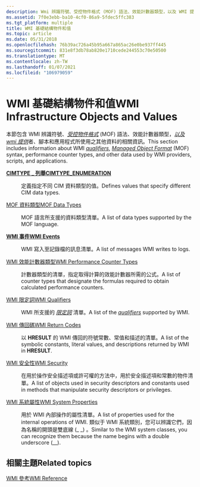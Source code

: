 ```yaml
---
description: Wmi 辨識符號、受控物件格式 (MOF) 語法、效能計數器類型，以及 WMI 提供者、腳本和應用程式所使用之其他資料的相關資訊。
ms.assetid: 7f0e3ebb-ba10-4cf0-86a9-5fdec5ffc383
ms.tgt_platform: multiple
title: WMI 基礎結構物件和值
ms.topic: article
ms.date: 05/31/2018
ms.openlocfilehash: 76b39ac726a45b95a667a865ac26e0be937ff445
ms.sourcegitcommit: 831e8f3db78ab820e1710cede244553c70e50500
ms.translationtype: MT
ms.contentlocale: zh-TW
ms.lasthandoff: 01/07/2021
ms.locfileid: "106979059"
---
```

# <a name="wmi-infrastructure-objects-and-values"></a><span data-ttu-id="e5b57-103">WMI 基礎結構物件和值</span><span class="sxs-lookup"><span data-stu-id="e5b57-103">WMI Infrastructure Objects and Values</span></span>

<span data-ttu-id="e5b57-104">本節包含 WMI 辨識符號、[*受控物件格式*](gloss-m.md) (MOF) 語法、效能計數器類型，[*以及 wmi 提供*](gloss-q.md)者、腳本和應用程式所使用之其他資料的相關資訊。</span><span class="sxs-lookup"><span data-stu-id="e5b57-104">This section includes information about WMI [*qualifiers*](gloss-q.md), [*Managed Object Format*](gloss-m.md) (MOF) syntax, performance counter types, and other data used by WMI providers, scripts, and applications.</span></span>

<dl> <dt>

<span data-ttu-id="e5b57-105"><span id="CIMTYPE_ENUMERATION"></span><span id="cimtype_enumeration"></span>[**CIMTYPE \_ 列舉**](/windows/win32/api/wbemcli/ne-wbemcli-cimtype_enumeration)</span><span class="sxs-lookup"><span data-stu-id="e5b57-105"><span id="CIMTYPE_ENUMERATION"></span><span id="cimtype_enumeration"></span>[**CIMTYPE\_ENUMERATION**](/windows/win32/api/wbemcli/ne-wbemcli-cimtype_enumeration)</span></span>
</dt> <dd>

<span data-ttu-id="e5b57-106">定義指定不同 CIM 資料類型的值。</span><span class="sxs-lookup"><span data-stu-id="e5b57-106">Defines values that specify different CIM data types.</span></span>

</dd> <dt>

<span data-ttu-id="e5b57-107"><span id="MOF_Data_Types"></span><span id="mof_data_types"></span><span id="MOF_DATA_TYPES"></span>[MOF 資料類型](mof-data-types.md)</span><span class="sxs-lookup"><span data-stu-id="e5b57-107"><span id="MOF_Data_Types"></span><span id="mof_data_types"></span><span id="MOF_DATA_TYPES"></span>[MOF Data Types](mof-data-types.md)</span></span>
</dt> <dd>

<span data-ttu-id="e5b57-108">MOF 語言所支援的資料類型清單。</span><span class="sxs-lookup"><span data-stu-id="e5b57-108">A list of data types supported by the MOF language.</span></span>

</dd> <dt>

<span data-ttu-id="e5b57-109"><span id="WMI_Events"></span><span id="wmi_events"></span><span id="WMI_EVENTS"></span>[**WMI 事件**](wmi-events.md)</span><span class="sxs-lookup"><span data-stu-id="e5b57-109"><span id="WMI_Events"></span><span id="wmi_events"></span><span id="WMI_EVENTS"></span>[**WMI Events**](wmi-events.md)</span></span>
</dt> <dd>

<span data-ttu-id="e5b57-110">WMI 寫入至記錄檔的訊息清單。</span><span class="sxs-lookup"><span data-stu-id="e5b57-110">A list of messages WMI writes to logs.</span></span>

</dd> <dt>

<span data-ttu-id="e5b57-111"><span id="WMI_Performance_Counter_Types"></span><span id="wmi_performance_counter_types"></span><span id="WMI_PERFORMANCE_COUNTER_TYPES"></span>[WMI 效能計數器類型](wmi-performance-counter-types.md)</span><span class="sxs-lookup"><span data-stu-id="e5b57-111"><span id="WMI_Performance_Counter_Types"></span><span id="wmi_performance_counter_types"></span><span id="WMI_PERFORMANCE_COUNTER_TYPES"></span>[WMI Performance Counter Types](wmi-performance-counter-types.md)</span></span>
</dt> <dd>

<span data-ttu-id="e5b57-112">計數器類型的清單，指定取得計算的效能計數器所需的公式。</span><span class="sxs-lookup"><span data-stu-id="e5b57-112">A list of counter types that designate the formulas required to obtain calculated performance counters.</span></span>

</dd> <dt>

<span data-ttu-id="e5b57-113"><span id="WMI_Qualifiers"></span><span id="wmi_qualifiers"></span><span id="WMI_QUALIFIERS"></span>[WMI 限定詞](wmi-qualifiers.md)</span><span class="sxs-lookup"><span data-stu-id="e5b57-113"><span id="WMI_Qualifiers"></span><span id="wmi_qualifiers"></span><span id="WMI_QUALIFIERS"></span>[WMI Qualifiers](wmi-qualifiers.md)</span></span>
</dt> <dd>

<span data-ttu-id="e5b57-114">WMI 所支援的 [*限定詞*](gloss-q.md) 清單。</span><span class="sxs-lookup"><span data-stu-id="e5b57-114">A list of the [*qualifiers*](gloss-q.md) supported by WMI.</span></span>

</dd> <dt>

<span data-ttu-id="e5b57-115"><span id="WMI_Return_Codes"></span><span id="wmi_return_codes"></span><span id="WMI_RETURN_CODES"></span>[WMI 傳回碼](wmi-return-codes.md)</span><span class="sxs-lookup"><span data-stu-id="e5b57-115"><span id="WMI_Return_Codes"></span><span id="wmi_return_codes"></span><span id="WMI_RETURN_CODES"></span>[WMI Return Codes](wmi-return-codes.md)</span></span>
</dt> <dd>

<span data-ttu-id="e5b57-116">以 **HRESULT** 的 WMI 傳回的符號常數、常值和描述的清單。</span><span class="sxs-lookup"><span data-stu-id="e5b57-116">A list of the symbolic constants, literal values, and descriptions returned by WMI in **HRESULT**.</span></span>

</dd> <dt>

<span data-ttu-id="e5b57-117"><span id="WMI_Security"></span><span id="wmi_security"></span><span id="WMI_SECURITY"></span>[WMI 安全性](wmi-security.md)</span><span class="sxs-lookup"><span data-stu-id="e5b57-117"><span id="WMI_Security"></span><span id="wmi_security"></span><span id="WMI_SECURITY"></span>[WMI Security](wmi-security.md)</span></span>
</dt> <dd>

<span data-ttu-id="e5b57-118">在用於操作安全描述項或許可權的方法中，用於安全描述項和常數的物件清單。</span><span class="sxs-lookup"><span data-stu-id="e5b57-118">A list of objects used in security descriptors and constants used in methods that manipulate security descriptors or privileges.</span></span>

</dd> <dt>

<span data-ttu-id="e5b57-119"><span id="WMI_System_Properties"></span><span id="wmi_system_properties"></span><span id="WMI_SYSTEM_PROPERTIES"></span>[WMI 系統屬性](wmi-system-properties.md)</span><span class="sxs-lookup"><span data-stu-id="e5b57-119"><span id="WMI_System_Properties"></span><span id="wmi_system_properties"></span><span id="WMI_SYSTEM_PROPERTIES"></span>[WMI System Properties](wmi-system-properties.md)</span></span>
</dt> <dd>

<span data-ttu-id="e5b57-120">用於 WMI 內部操作的屬性清單。</span><span class="sxs-lookup"><span data-stu-id="e5b57-120">A list of properties used for the internal operations of WMI.</span></span> <span data-ttu-id="e5b57-121">類似于 WMI 系統類別，您可以辨識它們，因為名稱的開頭是雙底線 (\_ \_) 。</span><span class="sxs-lookup"><span data-stu-id="e5b57-121">Similar to the WMI system classes, you can recognize them because the name begins with a double underscore (\_\_).</span></span>

</dd> </dl>

## <a name="related-topics"></a><span data-ttu-id="e5b57-122">相關主題</span><span class="sxs-lookup"><span data-stu-id="e5b57-122">Related topics</span></span>

<dl> <dt>

[<span data-ttu-id="e5b57-123">WMI 參考</span><span class="sxs-lookup"><span data-stu-id="e5b57-123">WMI Reference</span></span>](wmi-reference.md)
</dt> </dl>

 

 



